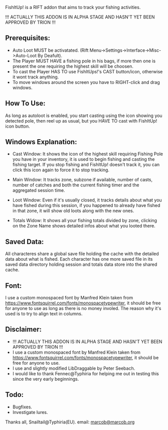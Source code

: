FishItUp! is a RIFT addon that aims to track your fishing activities.

!!! ACTUALLY THIS ADDON IS IN ALPHA STAGE AND HASN'T YET BEEN APPROVED BY TRION !!!

Prerequisites:
--------------
- Auto Loot MUST be activatated. (Rift Menu->Settings->Interface->Misc->Auto-Loot By Deafult).
- The Player MUST HAVE a fishing pole in his bags, if more then one is present the one requiring the highest skill will be choosen.
- To cast the Player HAS TO use FishItUps!'s CAST button/icon, otherwise it wont track anything.
- To move windows around the screen you have to RIGHT-click and drag windows.

How To Use:
-----------
As long as autoloot is enabled, you start casting using the icon showing you detected pole, then reel up as usual, but you HAVE TO cast with FishItUp! icon button.

Windows Explanation:
--------------------
- Cast Window:
  It shows the icon of the highest skill requiring Fishing Pole you have in your inventory, it is used to begin fishing and
  casting the fishing target. If you stop fishing and FishItUp! doesn't track it, you can click this icon again to force it
  to stop tracking.

- Main Window:
  It tracks zone, subzone if available, number of casts, number of catches and both the current fishing timer and the
  aggregated session time.

- Loot Window:
  Even if it's usually closed, it tracks details about what you have fished during this session, if you happened
  to already have fished in that zone, it will show old loots along with the new ones.

- Totals Widow:
  It shows all your fishing totals divided by zone, clicking on the Zone Name shows detailed infos about what you
  looted there.

Saved Data:
-----------
All characteres share a global save file holding the cache with the detailed data about what is fished. Each character has one more
saved file in its saved data directory holding session and totals data store into the shared cache.

Font:
-----
I use a custom monospaced font by Manfred Klein taken from https://www.fontsquirrel.com/fonts/monospacetypewriter, it should be free for anyone to use as long as there is no money involed. The reason why it's used is to try to align text in columns.

Disclaimer:
-----------
- !!! ACTUALLY THIS ADDON IS IN ALPHA STAGE AND HASN'T YET BEEN APPROVED BY TRION !!!
- I use a custom monospaced font by Manfred Klein taken from https://www.fontsquirrel.com/fonts/monospacetypewriter, it should be free for
  anyone to use.
- I use and slightly modified LibDraggable by Peter Seebach.
- I would like to thank Fennec@Typhiria for helping me out in testing this since the very early beginnings.

Todo:
-----
- Bugfixes.
- Investigate lures.

Thanks all, Snailtail@Typhiria(EU).
email: marcob@marcob.org
